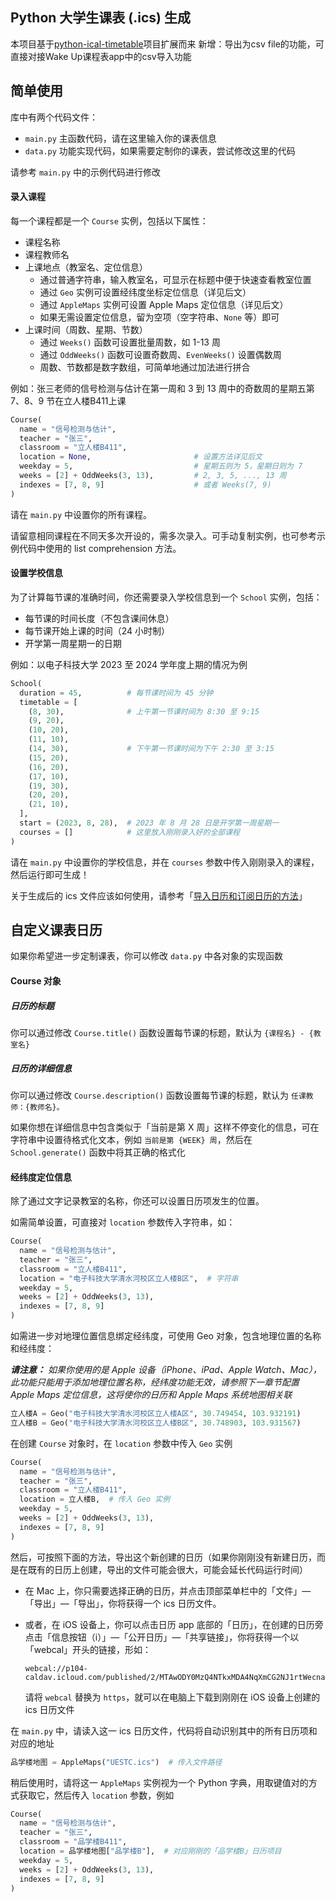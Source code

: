 ## Python 大学生课表 (.ics) 生成

本项目基于[python-ical-timetable](https://github.com/junyilou/python-ical-timetable)项目扩展而来
新增：导出为csv file的功能，可直接对接Wake Up课程表app中的csv导入功能

## 简单使用

库中有两个代码文件：

* `main.py` 主函数代码，请在这里输入你的课表信息
* `data.py` 功能实现代码，如果需要定制你的课表，尝试修改这里的代码

请参考 `main.py` 中的示例代码进行修改

#### 录入课程

每一个课程都是一个 `Course` 实例，包括以下属性：

* 课程名称
* 课程教师名
* 上课地点（教室名、定位信息）
  * 通过普通字符串，输入教室名，可显示在标题中便于快速查看教室位置
  * 通过 `Geo` 实例可设置经纬度坐标定位信息（详见后文）
  * 通过 `AppleMaps` 实例可设置 Apple Maps 定位信息（详见后文）
  * 如果无需设置定位信息，留为空项（空字符串、`None` 等）即可
* 上课时间（周数、星期、节数）
  * 通过 `Weeks()` 函数可设置批量周数，如 1-13 周
  * 通过 `OddWeeks()` 函数可设置奇数周、`EvenWeeks()` 设置偶数周
  * 周数、节数都是数字数组，可简单地通过加法进行拼合

例如：张三老师的信号检测与估计在第一周和 3 到 13 周中的奇数周的星期五第 7、8、9 节在立人楼B411上课

```python
Course(
  name = "信号检测与估计",
  teacher = "张三",
  classroom = "立人楼B411",
  location = None,                       # 设置方法详见后文
  weekday = 5,                           # 星期五则为 5，星期日则为 7
  weeks = [2] + OddWeeks(3, 13),         # 2, 3, 5, ..., 13 周
  indexes = [7, 8, 9]                    # 或者 Weeks(7, 9)
)
```

请在 `main.py` 中设置你的所有课程。

请留意相同课程在不同天多次开设的，需多次录入。可手动复制实例，也可参考示例代码中使用的 list comprehension 方法。

#### 设置学校信息

为了计算每节课的准确时间，你还需要录入学校信息到一个 `School` 实例，包括：

* 每节课的时间长度（不包含课间休息）
* 每节课开始上课的时间（24 小时制）
* 开学第一周星期一的日期

例如：以电子科技大学 2023 至 2024 学年度上期的情况为例

```python
School(
  duration = 45,          # 每节课时间为 45 分钟
  timetable = [
    (8, 30),              # 上午第一节课时间为 8:30 至 9:15
    (9, 20),
    (10, 20),
    (11, 10),
    (14, 30),             # 下午第一节课时间为下午 2:30 至 3:15
    (15, 20),
    (16, 20),
    (17, 10),
    (19, 30),
    (20, 20),
    (21, 10),
  ],
  start = (2023, 8, 28),  # 2023 年 8 月 28 日是开学第一周星期一
  courses = []            # 这里放入刚刚录入好的全部课程
)
```

请在 `main.py` 中设置你的学校信息，并在 `courses` 参数中传入刚刚录入的课程，然后运行即可生成！

关于生成后的 ics 文件应该如何使用，请参考「[导入日历和订阅日历的方法](usage.md)」


## 自定义课表日历

如果你希望进一步定制课表，你可以修改 `data.py` 中各对象的实现函数

#### Course 对象

##### 日历的标题

你可以通过修改 `Course.title()` 函数设置每节课的标题，默认为 `{课程名} - {教室名}`

##### 日历的详细信息

你可以通过修改 `Course.description()` 函数设置每节课的标题，默认为 `任课教师：{教师名}。`

如果你想在详细信息中包含类似于「当前是第 X 周」这样不停变化的信息，可在字符串中设置待格式化文本，例如 `当前是第 {WEEK} 周`，然后在 `School.generate()` 函数中将其正确的格式化

#### 经纬度定位信息

除了通过文字记录教室的名称，你还可以设置日历项发生的位置。

如需简单设置，可直接对 `location` 参数传入字符串，如：

```python
Course(
  name = "信号检测与估计",
  teacher = "张三",
  classroom = "立人楼B411",
  location = "电子科技大学清水河校区立人楼B区",  # 字符串
  weekday = 5,
  weeks = [2] + OddWeeks(3, 13),
  indexes = [7, 8, 9]
)
```

如需进一步对地理位置信息绑定经纬度，可使用 Geo 对象，包含地理位置的名称和经纬度：

_**请注意：** 如果你使用的是 Apple 设备（iPhone、iPad、Apple Watch、Mac），此功能只能用于添加地理位置名称，经纬度功能无效，请参照下一章节配置 Apple Maps 定位信息，这将使你的日历和 Apple Maps 系统地图相关联_

```python
立人楼A = Geo("电子科技大学清水河校区立人楼A区", 30.749454, 103.932191)
立人楼B = Geo("电子科技大学清水河校区立人楼B区", 30.748903, 103.931567)
```

在创建 `Course` 对象时，在 `location` 参数中传入 `Geo` 实例

```python
Course(
  name = "信号检测与估计",
  teacher = "张三",
  classroom = "立人楼B411",
  location = 立人楼B,  # 传入 Geo 实例
  weekday = 5,
  weeks = [2] + OddWeeks(3, 13),
  indexes = [7, 8, 9]
)
```


然后，可按照下面的方法，导出这个新创建的日历（如果你刚刚没有新建日历，而是在既有的日历上创建，导出的文件可能会很大，可能会延长代码运行时间）

* 在 Mac 上，你只需要选择正确的日历，并点击顶部菜单栏中的「文件」—「导出」—「导出」，你将获得一个 ics 日历文件。

* 或者，在 iOS 设备上，你可以点击日历 app 底部的「日历」，在创建的日历旁点击「信息按钮（i）」—「公开日历」—「共享链接」，你将获得一个以「webcal」开头的链接，形如：

  ```
  webcal://p104-caldav.icloud.com/published/2/MTAwODY0MzQ4NTkxMDA4NqXmCG2NJ1rtWecnauQ4SvQMndZ7ZEFl92pxFh...
  ```

  请将 `webcal` 替换为 `https`，就可以在电脑上下载到刚刚在 iOS 设备上创建的 ics 日历文件

在 `main.py` 中，请读入这一 ics 日历文件，代码将自动识别其中的所有日历项和对应的地址

```python
品学楼地图 = AppleMaps("UESTC.ics")  # 传入文件路径
```

稍后使用时，请将这一 `AppleMaps` 实例视为一个 Python 字典，用取键值对的方式获取它，然后传入 `location` 参数，例如

```python
Course(
  name = "信号检测与估计",
  teacher = "张三",
  classroom = "品学楼B411",
  location = 品学楼地图["品学楼B"],  # 对应刚刚的「品学楼B」日历项目
  weekday = 5,
  weeks = [2] + OddWeeks(3, 13),
  indexes = [7, 8, 9]
)
```


